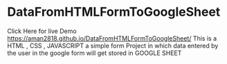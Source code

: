# DataFromHTMLFormToGoogleSheet
Click Here for live Demo https://aman2818.github.io/DataFromHTMLFormToGoogleSheet/
This is a HTML , CSS , JAVASCRIPT a simple form Project in which data entered by the user in the google form will get stored in GOOGLE SHEET
